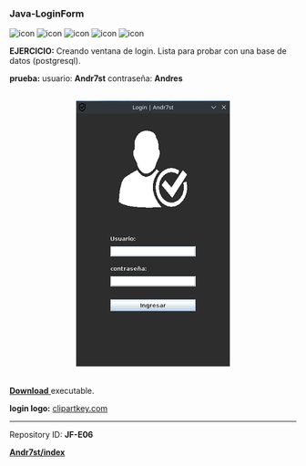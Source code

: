 ### Java-LoginForm

![icon](https://raw.github.com/Andr7st/index/main/src/images/icons/java_x32.png)
![icon](https://raw.github.com/Andr7st/index/main/src/images/icons/sqlsearch0_x32.png)
![icon](https://raw.github.com/Andr7st/index/main/src/images/icons/postgresql_x32.png)
![icon](https://raw.github.com/Andr7st/index/main/src/images/icons/git_x32.png)
![icon](https://raw.github.com/Andr7st/index/main/src/images/icons/github_x32.png)

**EJERCICIO:** Creando ventana de login. Lista para probar con una base de datos (postgresql).

**prueba:**
usuario: **Andr7st** 
contraseña: **Andres**

<!-- Download [**Demo**](demo/Demo.zip)

![imagen](out/images/JF_E06_A.png)

style=" width:300px ; height:96px "
-->

<br>

<div align="center">
<img src="out/images/JF_E06_A.png"  />
</div>

<br>

<a href="out/demo/demo_JF-E06.zip" download> **Download** </a> executable.


**login logo:** [clipartkey.com](https://www.clipartkey.com/view/TbJihh_user-icon-login-logo/)

---

Repository ID: **JF-E06**

[**Andr7st/index**](https://github.com/Andr7st/index/)
